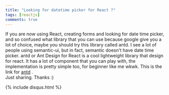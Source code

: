 ```yaml
---
title: "Looking for datetime picker for React ?"
tags: [reactjs]
comments: true
---
```

If you are now using React, creating forms and looking for date time picker, and so confused what library that you can use because google
give you a lot of choice,
maybe you should try this library called antd. I see a lot of people using semantic-ui, but in fact, semantic doesn't have date time picker.
antd or Ant Design for React is a cool lightweight library that design for react. It has a lot of component that you can play with, the
implementation is pretty simple too, for beginner like me wkwk. This is the link for [antd](https://ant.design/docs/react/introduce) . <br>
Just sharing. Thanks :)

{% include disqus.html %}
